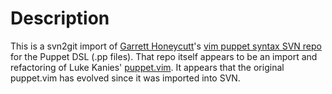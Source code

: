 Description
===========

This is a svn2git import of [Garrett Honeycutt][1]'s [vim puppet syntax SVN
repo][2] for the Puppet DSL (.pp files).  That repo itself appears to be an
import and refactoring of Luke Kanies' [puppet.vim][2].  It appears that the
original puppet.vim has evolved since it was imported into SVN.

[1]: http://garretthoneycutt.com/ "Garrett Honeycutt"
[2]: http://code.google.com/p/ghoneycutt/source/browse/#svn%2Ftrunk "vim puppet syntax SVN repo"
[3]: http://downloads.puppetlabs.com/puppet/puppet.vim "puppet.vim"
